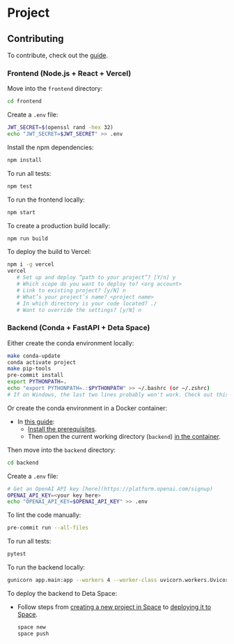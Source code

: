 # Project

## Contributing

To contribute, check out the [guide](./CONTRIBUTING.md).

### Frontend (Node.js + React + Vercel)

Move into the `frontend` directory:

   ```bash
   cd frontend
   ```

Create a `.env` file:

   ```bash
   JWT_SECRET=$(openssl rand -hex 32)
   echo "JWT_SECRET=$JWT_SECRET" >> .env
   ```

Install the npm dependencies:

   ```bash
   npm install
   ```

To run all tests:

   ```bash
   npm test
   ```

To run the frontend locally:

   ```bash
   npm start
   ```

To create a production build locally:

   ```bash
   npm run build
   ```

To deploy the build to Vercel:

   ```bash
   npm i -g vercel
   vercel
      # Set up and deploy “path to your project”? [Y/n] y
      # Which scope do you want to deploy to? <org account>
      # Link to existing project? [y/N] n
      # What’s your project’s name? <project name>
      # In which directory is your code located? ./
      # Want to override the settings? [y/N] n
   ```

### Backend (Conda + FastAPI + Deta Space)

Either create the conda environment locally:

   ```bash
   make conda-update
   conda activate project
   make pip-tools
   pre-commit install
   export PYTHONPATH=.
   echo "export PYTHONPATH=.:$PYTHONPATH" >> ~/.bashrc (or ~/.zshrc)
   # If on Windows, the last two lines probably won't work. Check out this guide for more info: https://datatofish.com/add-python-to-windows-path/
   ```

Or create the conda environment in a Docker container:

- In [this guide](https://code.visualstudio.com/docs/devcontainers/containers#_getting-started):
  - [Install the prerequisites](https://code.visualstudio.com/docs/devcontainers/containers#_getting-started).
  - Then open the current working directory (`backend`) [in the container](https://code.visualstudio.com/docs/devcontainers/containers#_quick-start-open-an-existing-folder-in-a-container).

Then move into the `backend` directory:

   ```bash
   cd backend
   ```

Create a `.env` file:

   ```bash
   # Get an OpenAI API key [here](https://platform.openai.com/signup)
   OPENAI_API_KEY=<your key here>
   echo "OPENAI_API_KEY=$OPENAI_API_KEY" >> .env
   ```

To lint the code manually:

   ```bash
   pre-commit run --all-files
   ```

To run all tests:

   ```bash
   pytest
   ```

To run the backend locally:

   ```bash
   gunicorn app.main:app --workers 4 --worker-class uvicorn.workers.UvicornWorker --bind 0.0.0.0
   ```

To deploy the backend to Deta Space:

- Follow steps from [creating a new project in Space](https://fastapi.tiangolo.com/deployment/deta/#create-a-new-project-in-space) to [deploying it to Space](https://fastapi.tiangolo.com/deployment/deta/#check-it).

   ```bash
   space new
   space push
   ```
